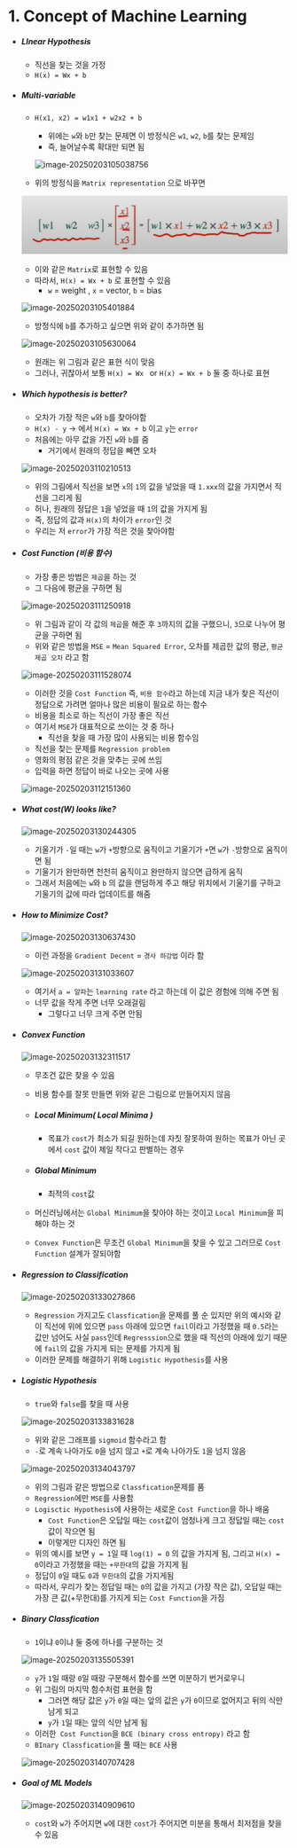 # 1. Concept of Machine Learning

- ##### LInear Hypothesis

  - 직선을 찾는 것을 가정
  - `H(x) = Wx + b`

- ##### Multi-variable

  - `H(x1, x2) = w1x1 + w2x2 + b`
    
    - 위에는 `w`와 `b`만 찾는 문제면 이 방정식은 `w1`, `w2`, `b`를 찾는 문제임
    - 즉, 늘어날수록 확대만 되면 됨
    
    ![image-20250203105038756](C:\Users\SeongBae\AppData\Roaming\Typora\typora-user-images\image-20250203105038756.png)

  - 위의 방정식을 `Matrix representation` 으로 바꾸면

  ![image-20250203105122460](https://raw.githubusercontent.com/Sungbae95/NLP/main/image/image-20250203105122460.png?token=AXLXXIT2LO5AFREXNZOM4J3HULDGA)

  - 이와 같은 `Matrix`로 표현할 수 있음
  - 따라서, `H(x) = Wx + b` 로 표현할 수 있음
    - `w` = weight , `x` = vector, `b` = bias

  ![image-20250203105401884](C:\Users\SeongBae\AppData\Roaming\Typora\typora-user-images\image-20250203105401884.png)

  - 방정식에 `b`를 추가하고 싶으면 위와 같이 추가하면 됨

  ![image-20250203105630064](C:\Users\SeongBae\AppData\Roaming\Typora\typora-user-images\image-20250203105630064.png)

  - 원래는 위 그림과 같은 표현 식이 맞음
  - 그러나, 귀찮아서 보통 `H(x) = Wx ` or `H(x) = Wx + b` 둘 중 하나로 표현

- ##### Which hypothesis is better?

  - 오차가 가장 적은 `w`와 `b`를 찾아야함
  - `H(x) - y` -> 에서 `H(x) = Wx + b` 이고 `y`는 `error` 
  - 처음에는 아무 값을 가진 `w`와 `b`를 줌
    - 거기에서 원래의 정답을 빼면 오차 

  ![image-20250203110210513](C:\Users\SeongBae\AppData\Roaming\Typora\typora-user-images\image-20250203110210513.png)

  - 위의 그림에서 직선을 보면 `x`의 `1`의 값을 넣었을 때 `1.xxx`의 값을 가지면서 직선을 그리게 됨
  - 허나, 원래의 정답은 `1`을 넣었을 때 `1`의 값을 가지게 됨
  - 즉, 정답의 값과 `H(x)`의 차이가 `error`인 것
  - 우리는 저 `error`가 가장 적은 것을 찾아야함

- ##### Cost Function (비용 함수)

  - 가장 좋은 방법은 `제곱`을 하는 것
  - 그 다음에 평균을 구하면 됨

  ![image-20250203111250918](C:\Users\SeongBae\AppData\Roaming\Typora\typora-user-images\image-20250203111250918.png)

  - 위 그림과 같이 각 값의 `제곱`을 해준 후 `3`까지의 값을 구했으니, `3`으로 나누어 평균을 구하면 됨
  - 위와 같은 방법을 `MSE` = `Mean Squared Error`, 오차를 제곱한 값의 평균, `평균 제곱 오차` 라고 함

  ![image-20250203111528074](C:\Users\SeongBae\AppData\Roaming\Typora\typora-user-images\image-20250203111528074.png)

  - 이러한 것을 `Cost Function` 즉, `비용 함수`라고 하는데 지금 내가 찾은 직선이 정답으로 가려면 얼마나 많은 비용이 필요로 하는 함수
  - 비용을 최소로 하는 직선이 가장 좋은 직선
  - 여기서 `MSE`가 대표적으로 쓰이는 것 중 하나
    - 직선을 찾을 때 가장 많이 사용되는 비용 함수임
  - 직선을 찾는 문제를 `Regression problem`
  - 영화의 평점 같은 것을 맞추는 곳에 쓰임
  - 입력을 하면 정답이 바로 나오는 곳에 사용

  ![image-20250203112151360](C:\Users\SeongBae\AppData\Roaming\Typora\typora-user-images\image-20250203112151360.png)



- ##### What cost(W) looks like?

  ![image-20250203130244305](C:\Users\SeongBae\AppData\Roaming\Typora\typora-user-images\image-20250203130244305.png)

  - 기울기가 `-`일 때는 `w`가 `+`방향으로 움직이고 기울기가 `+`면 `w`가 `-`방향으로 움직이면 됨
  - 기울기가 완만하면 천천히 움직이고 완만하지 않으면 급하게 움직
  - 그래서 처음에는 `w`와 `b` 의 값을 랜덤하게 주고 해당 위치에서 기울기를 구하고 기울기의 값에 따라 업데이트를 해줌

- ##### How to Minimize Cost?

  ![image-20250203130637430](C:\Users\SeongBae\AppData\Roaming\Typora\typora-user-images\image-20250203130637430.png)

  - 이런 과정을 `Gradient Decent` = `경사 하강법` 이라 함

  ![image-20250203131033607](C:\Users\SeongBae\AppData\Roaming\Typora\typora-user-images\image-20250203131033607.png)

  - 여기서 `a = 알파`는 `learning rate` 라고 하는데 이 값은 경험에 의해 주면 됨
  - 너무 값을 작게 주면 너무 오래걸림
    - 그렇다고 너무 크게 주면 안됨



- ##### Convex Function

  ![image-20250203132311517](C:\Users\SeongBae\AppData\Roaming\Typora\typora-user-images\image-20250203132311517.png)

  - 무조건 값은 찾을 수 있음

  - 비용 함수를 잘못 만들면 위와 같은 그림으로 만들어지지 않음

  - ##### Local Minimum( Local Minima )

    - 목표가 `cost`가 최소가 되길 원하는데 자칫 잘못하여 원하는 목표가 아닌 곳에서 `cost` 값이 제일 작다고 판별하는 경우

  - ##### Global Minimum

    - 최적의 `cost`값

  - 머신러닝에서는 `Global Minimum`을 찾아야 하는 것이고 `Local Minimum`을 피해야 하는 것

  - `Convex Function`은 무조건 `Global Minimum`을 찾을 수 있고 그러므로 `Cost Function` 설계가 잘되야함



- ##### Regression to Classification

  ![image-20250203133027866](C:\Users\SeongBae\AppData\Roaming\Typora\typora-user-images\image-20250203133027866.png)

  - `Regression` 가지고도 `Classfication`을 문제를 풀 순 있지만 위의 예시와 같이 직선에 위에 있으면 `pass` 아래에 있으면 `fail`이라고 가정했을 때 `0.5`라는 값만 넘어도 사실 `pass`인데 `Regresssion`으로 했을 때 직선의 아래에 있기 때문에 `fail`의 값을 가지게 되는 문제를 가지게 됨
  - 이러한 문제를 해결하기 위해 `Logistic Hypothesis`를 사용



- ##### Logistic Hypothesis

  - `true`와 `false`를 찾을 때 사용

  ![image-20250203133831628](C:\Users\SeongBae\AppData\Roaming\Typora\typora-user-images\image-20250203133831628.png)

  - 위와 같은 그래프를 `sigmoid` 함수라고 함
  - `-`로 계속 나아가도 `0`을 넘지 않고 `+`로 계속 나아가도 `1`을 넘지 않음

  ![image-20250203134043797](C:\Users\SeongBae\AppData\Roaming\Typora\typora-user-images\image-20250203134043797.png)

  - 위의 그림과 같은 방법으로 `Classfication`문제를 품
  - `Regression`에만 `MSE`를 사용함
  - `Logisctic Hypothesis`에 사용하는 새로운 `Cost Function`을 하나 배움
    - `Cost Function`은 오답일 때는 `cost`값이 엄청나게 크고 정답일 때는 `cost`값이 작으면 됨
    - 이렇게만 디자인 하면 됨
  - 위의 예시를 보면 `y = 1`일 때 `log(1) = 0` 의 값을 가지게 됨, 그리고 `H(x) = 0`이라고 가정했을 때는 `+무한대`의 값을 가지게 됨
  - 정답이 `0`일 때도 `0`과 `무한대`의 값을 가지게됨
  - 따라서, 우리가 찾는 정답일 때는 `0`의 값을 가지고 (가장 작은 값), 오답일 때는 가장 큰 값(+무한대)를 가지게 되는 `Cost Function`을 가짐



- ##### Binary Classfication

  - `1`이냐 `0`이냐 둘 중에 하나를 구분하는 것

  ![image-20250203135505391](C:\Users\SeongBae\AppData\Roaming\Typora\typora-user-images\image-20250203135505391.png)

  - `y`가 `1`일 때랑 `0`일 때랑 구분해서 함수를 쓰면 미분하기 번거로우니
  - 위 그림의 마지막 함수처럼 표현을 함
    - 그러면 해당 값은 `y`가 `0`일 때는 앞의 값은 `y`가 `0`이므로 없어지고 뒤의 식만 남게 되고
    - `y`가 `1`일 때는 앞의 식만 남게 됨
  - 이러한` Cost Function`을 `BCE (binary cross entropy)` 라고 함
  - `BInary Classfication`을 풀 때는 `BCE` 사용

  ![image-20250203140707428](C:\Users\SeongBae\AppData\Roaming\Typora\typora-user-images\image-20250203140707428.png)



- ##### Goal of ML Models

  ![image-20250203140909610](C:\Users\SeongBae\AppData\Roaming\Typora\typora-user-images\image-20250203140909610.png)

  - `cost`와 `w`가 주어지면 `w`에 대한 `cost`가 주어지면 미분을 통해서 최저점을 찾을 수 있음